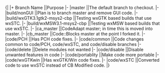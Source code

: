{|
|+ Branch Name                   ||Purpose
|- 
|master                          ||The default branch to checkout.
|-
|build/nonGUI                    ||Plan is to branch master and remove GUI code.
|-
|build/wxGTK3.1gtk2-msys2-cbp    ||Testing wxGTK based builds that use wxSTC.
|-
|build/wxMSW3.1-msys2-cbp        ||Testing wxMSW based builds that use wxSTC.
|-
|ca_master                       ||CodeAdapt master; in time this is moved into master.
|-
|cb_master                       ||Code::Blocks master at the point I forked it.
|-
|code/PCH                        ||Has PCH code fixes.
|-
|code/common                     ||Code changes common to code/PCH, code/wxSTC, and code/disable branches
|-
|code/delete                     ||Delete modules not wanted
|-
|code/disable                    ||Disable unwanted features in code
|-
|code/portablity                 ||Make code more portable
|-
|code/wxGTKwin                   ||Has wxGTK/Win code fixes.
|-
|code/wxSTC                      ||Converted code to use wxSTC instead of CB Modified code.
|}
